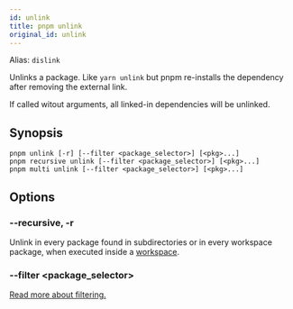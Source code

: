 ```yaml
---
id: unlink
title: pnpm unlink
original_id: unlink
---
```


Alias: `dislink`

Unlinks a package. Like `yarn unlink` but pnpm re-installs the dependency
after removing the external link.

If called witout arguments, all linked-in dependencies will be unlinked.

## Synopsis

```text
pnpm unlink [-r] [--filter <package_selector>] [<pkg>...]
pnpm recursive unlink [--filter <package_selector>] [<pkg>...]
pnpm multi unlink [--filter <package_selector>] [<pkg>...]
```

## Options

### --recursive, -r

Unlink in every package found in subdirectories
or in every workspace package, when executed inside a [workspace](../workspaces.md).

### --filter &lt;package_selector>

[Read more about filtering.](../filtering.md)
